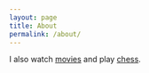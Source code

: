 ```yaml
---
layout: page
title: About
permalink: /about/
---
```


I also watch [movies](https://letterboxd.com/batikbabu/) and play [chess](https://lichess.org/@/batikbabu).
